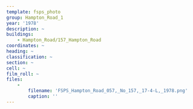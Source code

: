 ```yaml
---
template: fsps_photo
group: Hampton_Road_1
year: '1978'
description: ~
buildings:
    - Hampton_Road/157_Hampton_Road
coordinates: ~
heading: ~
classification: ~
section: ~
cell: ~
film_roll: ~
files:
    -
        filename: 'FSPS_Hampton_Road_057,_No_157,_17-4-L,_1978.png'
        caption: ''
---
```

